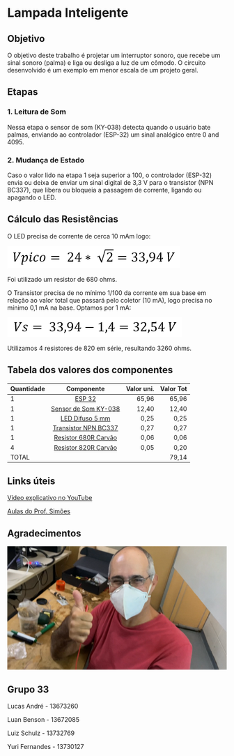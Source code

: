 # Lampada Inteligente


## Objetivo
O objetivo deste trabalho é projetar um interruptor sonoro, que recebe um sinal sonoro (palma) e liga ou desliga a luz de um cômodo. O circuito desenvolvido é um exemplo em menor escala de um projeto geral.



## Etapas


### 1. Leitura de Som 
Nessa etapa o sensor de som (KY-038) detecta quando o usuário bate palmas, enviando ao controlador (ESP-32) um sinal analógico entre 0 and 4095.


### 2. Mudança de Estado
Caso o valor lido na etapa 1 seja superior a 100, o controlador (ESP-32) envia ou deixa de enviar um sinal digital de 3,3 V para o transistor (NPN BC337), que libera ou bloqueia a passagem de corrente, ligando ou apagando o LED. 



## Cálculo das Resistências

O LED precisa de corrente de cerca 10 mAm logo:

![alt text](https://github.com/yurifernandes96/Eletronica-USP/blob/main/Fonte%20de%20Tensao%20Ajustavel/equacoes/eq1.PNG "Equacao1")

Foi utilizado um resistor de 680 ohms.

O Transistor precisa de no mínimo 1/100 da corrente em sua base em relação ao valor total que passará pelo coletor (10 mA), logo precisa no mínimo 0,1 mA na base. Optamos por 1 mA:

![alt text](https://github.com/yurifernandes96/Eletronica-USP/blob/main/Fonte%20de%20Tensao%20Ajustavel/equacoes/eq2.PNG "Equacao2")

Utilizamos 4 resistores de 820 em série, resultando 3260 ohms.


## Tabela dos valores dos componentes

| Quantidade        | Componente           | Valor uni.  | Valor Tot  |
| ----------------- |:--------------------:| -----------:| ----------:|
| 1 | [ESP 32](https://www.baudaeletronica.com.br/placa-doit-esp32-bluetooth-e-wifi.html)   | 65,96   | 65,96   |
| 1 | [Sensor de Som KY-038](https://www.filipeflop.com/produto/sensor-de-som-ky-038-microfone/)     |    12,40 |  12,40 |
| 1 | [LED Difuso 5 mm](https://www.baudaeletronica.com.br/led-difuso-5mm-vermelho.html)    |    0,25 |  0,25 |
| 1 | [Transistor NPN BC337](https://www.baudaeletronica.com.br/transistor-npn-bc337.html)   |    0,27 |  0,27 |
| 1 | [Resistor 680R Carvão](https://www.baudaeletronica.com.br/resistor-680r-5-1-4w.html)    |    0,06 |  0,06 |
| 4 | [Resistor 820R Carvão](https://www.baudaeletronica.com.br/resistor-820r-5-1-4w.html)    |    0,05 |  0,20 |
| TOTAL | |    |  79,14 |





## Links úteis

[Vídeo explicativo no YouTube](https://www.youtube.com/watch?v=fCE0FbQKNUs)

[Aulas do Prof. Simões](https://gitlab.com/simoesusp/disciplinas/-/tree/master/SSC0180-Eletronica-para-Computacao)



## Agradecimentos
![alt text](https://github.com/yurifernandes96/Eletronica-USP/blob/main/Fonte%20de%20Tensao%20Ajustavel/images/simoes.png)



## Grupo 33
Lucas André - 13673260

Luan Benson - 13672085

Luiz Schulz - 13732769

Yuri Fernandes - 13730127
